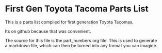 # First Gen Toyota Tacoma Parts List


This is a parts list compiled for first generation Toyota Tacomas.

Its on github because that was convenient.

The source for this file is the part_numbers.org file.  This is used to generate a markdown file, which can then be turned into any format you can imagine.


